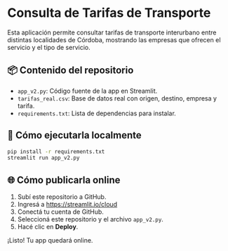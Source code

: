 # Consulta de Tarifas de Transporte

Esta aplicación permite consultar tarifas de transporte interurbano entre distintas localidades de Córdoba, mostrando las empresas que ofrecen el servicio y el tipo de servicio.

## 📦 Contenido del repositorio

- `app_v2.py`: Código fuente de la app en Streamlit.
- `tarifas_real.csv`: Base de datos real con origen, destino, empresa y tarifa.
- `requirements.txt`: Lista de dependencias para instalar.

## 🚀 Cómo ejecutarla localmente

```bash
pip install -r requirements.txt
streamlit run app_v2.py
```

## 🌐 Cómo publicarla online

1. Subí este repositorio a GitHub.
2. Ingresá a https://streamlit.io/cloud
3. Conectá tu cuenta de GitHub.
4. Seleccioná este repositorio y el archivo `app_v2.py`.
5. Hacé clic en **Deploy**.

¡Listo! Tu app quedará online.